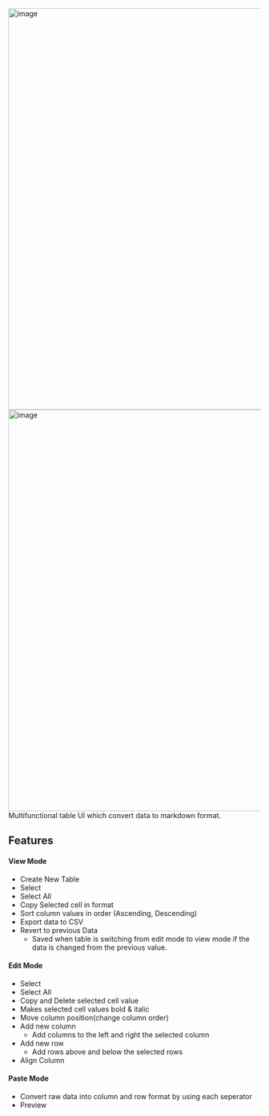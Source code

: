 <img width="800" alt="image" src="https://user-images.githubusercontent.com/118745681/232208253-5450aa01-b727-4844-89cf-bc2543475a03.png">
<img width="800" alt="image" src="https://user-images.githubusercontent.com/118745681/232208336-0557a09b-2f00-41e7-baed-cad0228b9cc0.png">
Multifunctional table UI which convert data to markdown format.

## Features

#### View Mode

- Create New Table
- Select
- Select All
- Copy Selected cell in format
- Sort column values in order (Ascending, Descending)
- Export data to CSV
- Revert to previous Data
  - Saved when table is switching from edit mode to view mode if the data is changed from the previous value.

#### Edit Mode

- Select
- Select All
- Copy and Delete selected cell value
- Makes selected cell values ​​bold & italic
- Move column position(change column order)
- Add new column
  - Add columns to the left and right the selected column
- Add new row
  - Add rows above and below the selected rows
- Align Column

#### Paste Mode

- Convert raw data into column and row format by using each seperator
- Preview
